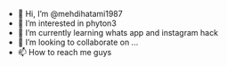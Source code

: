 - 👋 Hi, I’m @mehdihatami1987
- 👀 I’m interested in phyton3
- 🌱 I’m currently learning whats app and instagram hack
- 💞️ I’m looking to collaborate on ...
- 📫 How to reach me guys

<!---
mehdihatami1987/mehdihatami1987 is a ✨ special ✨ repository because its `README.md` (this file) appears on your GitHub profile.
You can click the Preview link to take a look at your changes.
--->
